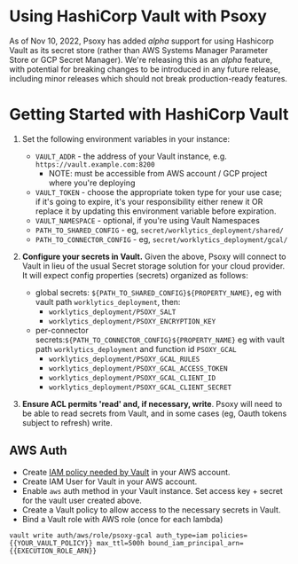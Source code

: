# Using HashiCorp Vault with Psoxy

As of Nov 10, 2022, Psoxy has added *alpha* support for using Hashicorp Vault as its secret store
(rather than AWS Systems Manager Parameter Store or GCP Secret Manager). We're releasing this as an
*alpha* feature, with potential for breaking changes to be introduced in any future release,
including minor releases which should not break production-ready features.

# Getting Started with HashiCorp Vault

  1. Set the following environment variables in your instance:

     * `VAULT_ADDR` - the address of your Vault instance, e.g. `https://vault.example.com:8200`
       * NOTE: must be accessible from AWS account / GCP project where you're deploying
     * `VAULT_TOKEN` - choose the appropriate token type for your use case; if it's going to expire,
        it's your responsibility either renew it OR replace it by updating this environment variable
        before expiration.
     * `VAULT_NAMESPACE` - optional, if you're using Vault Namespaces
     * `PATH_TO_SHARED_CONFIG` - eg, `secret/worklytics_deployment/shared/`
     * `PATH_TO_CONNECTOR_CONFIG` - eg, `secret/worklytics_deployment/gcal/`

  2. **Configure your secrets in Vault.** Given the above, Psoxy will connect to Vault in lieu of
     the usual Secret storage solution for your cloud provider. It will expect config properties
     (secrets) organized as follows:
        * global secrets: `${PATH_TO_SHARED_CONFIG}${PROPERTY_NAME}`, eg with vault path
         `worklytics_deployment`, then:
            * `worklytics_deployment/PSOXY_SALT`
            * `worklytics_deployment/PSOXY_ENCRYPTION_KEY`
        * per-connector secrets:`${PATH_TO_CONNECTOR_CONFIG}${PROPERTY_NAME}` eg with vault path
          `worklytics_deployment` and function id `PSOXY_GCAL`
            * `worklytics_deployment/PSOXY_GCAL_RULES`
            * `worklytics_deployment/PSOXY_GCAL_ACCESS_TOKEN`
            * `worklytics_deployment/PSOXY_GCAL_CLIENT_ID`
            * `worklytics_deployment/PSOXY_GCAL_CLIENT_SECRET`

   3. **Ensure ACL permits 'read' and, if necessary, write**. Psoxy will need to be able to read
      secrets from Vault, and in some cases (eg, Oauth tokens subject to refresh) write.


## AWS Auth

  - Create [IAM policy needed by Vault](https://developer.hashicorp.com/vault/docs/auth/aws#recommended-vault-iam-policy) in your AWS account.
  - Create IAM User for Vault in your AWS account.
  - Enable `aws` auth method in your Vault instance. Set access key + secret for the vault user created above.
  - Create a Vault policy to allow access to the necessary secrets in Vault.
  - Bind a Vault role with AWS role (once for each lambda)
```shell
vault write auth/aws/role/psoxy-gcal auth_type=iam policies={{YOUR_VAULT_POLICY}} max_ttl=500h bound_iam_principal_arn={{EXECUTION_ROLE_ARN}}
```
